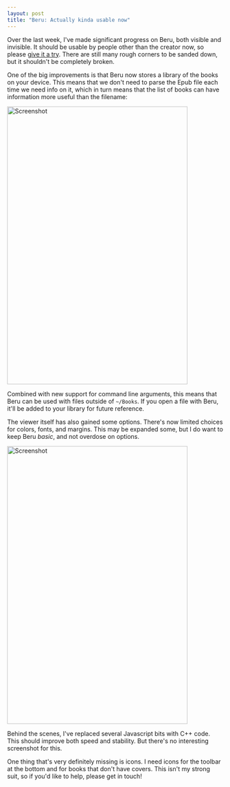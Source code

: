 ```yaml
---
layout: post
title: "Beru: Actually kinda usable now"
---
```

Over the last week, I've made significant progress on Beru, both visible and invisible.  It should be usable by people other than the creator now, so please [give it a try](https://github.com/rschroll/beru).  There are still many rough corners to be sanded down, but it shouldn't be completely broken.

One of the big improvements is that Beru now stores a library of the books on your device.  This means that we don't need to parse the Epub file each time we need info on it, which in turn means that the list of books can have information more useful than the filename:


<img class="center" src="{{ site.baseurl }}/assets/booklist-08-26.png" alt="Screenshot" width="420" height="646" />

Combined with new support for command line arguments, this means that Beru can be used with files outside of `~/Books`.  If you open a file with Beru, it'll be added to your library for future reference.

The viewer itself has also gained some options.  There's now limited choices for colors, fonts, and margins.  This may be expanded some, but I do want to keep Beru *basic*, and not overdose on options.

<img class="center" src="{{ site.baseurl }}/assets/options-08-26.png" alt="Screenshot" width="420" height="646" />

Behind the scenes, I've replaced several Javascript bits with C++ code.  This should improve both speed and stability.  But there's no interesting screenshot for this.

One thing that's very definitely missing is icons.  I need icons for the toolbar at the bottom and for books that don't have covers.  This isn't my strong suit, so if you'd like to help, please get in touch!
